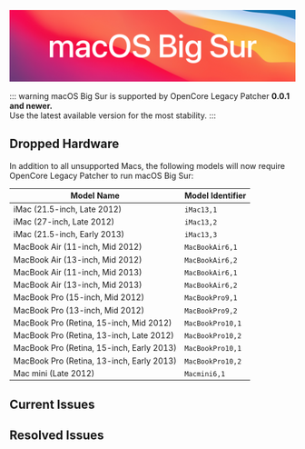 ![](../images/macos-bigsur.png)

::: warning
macOS Big Sur is supported by OpenCore Legacy Patcher **0.0.1 and newer.**  
Use the latest available version for the most stability.
:::

## Dropped Hardware

In addition to all unsupported Macs, the following models will now require OpenCore Legacy Patcher to run macOS Big Sur:

| Model Name | Model Identifier |
| --- | --- |
| iMac (21.5-inch, Late 2012) | `iMac13,1` |
| iMac (27-inch, Late 2012) | `iMac13,2` |
| iMac (21.5-inch, Early 2013) | `iMac13,3` |
| MacBook Air (11-inch, Mid 2012) | `MacBookAir6,1` |
| MacBook Air (13-inch, Mid 2012) | `MacBookAir6,2` |
| MacBook Air (11-inch, Mid 2013) | `MacBookAir6,1` |
| MacBook Air (13-inch, Mid 2013) | `MacBookAir6,2` |
| MacBook Pro (15-inch, Mid 2012) | `MacBookPro9,1` |
| MacBook Pro (13-inch, Mid 2012) | `MacBookPro9,2` |
| MacBook Pro (Retina, 15-inch, Mid 2012) | `MacBookPro10,1` |
| MacBook Pro (Retina, 13-inch, Late 2012) | `MacBookPro10,2` |
| MacBook Pro (Retina, 15-inch, Early 2013) | `MacBookPro10,1` |
| MacBook Pro (Retina, 13-inch, Early 2013) | `MacBookPro10,2` |
| Mac mini (Late 2012) | `Macmini6,1` |

## Current Issues

## Resolved Issues
